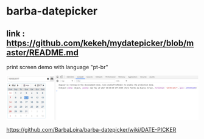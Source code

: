 # barba-datepicker



## link : https://github.com/kekeh/mydatepicker/blob/master/README.md

print screen demo with language "pt-br"

![](https://github.com/BarbaLoira/barba-datepicker/blob/master/demo.png)

https://github.com/BarbaLoira/barba-datepicker/wiki/DATE-PICKER
